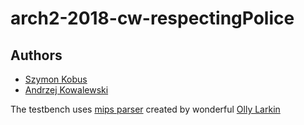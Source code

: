# arch2-2018-cw-respectingPolice

## Authors
* [Szymon Kobus](https://github.com/szymonkobus)
* [Andrzej Kowalewski](https://github.com/akowal3)


The testbench uses [mips parser](https://github.com/olly-larkin/mips-parser) created by wonderful [Olly Larkin](https://github.com/olly-larkin)
